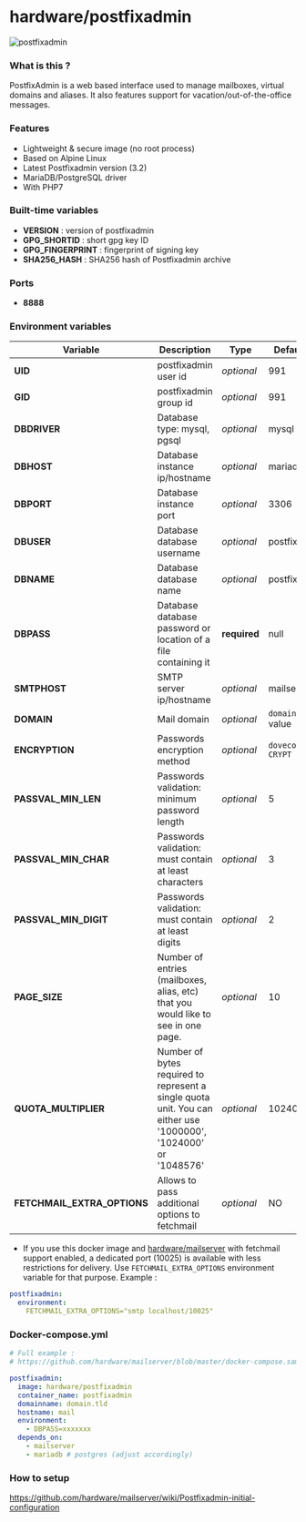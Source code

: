 # hardware/postfixadmin

![postfixadmin](http://i.imgur.com/UCtvKHR.png "postfixadmin")

### What is this ?

PostfixAdmin is a web based interface used to manage mailboxes, virtual domains and aliases. It also features support for vacation/out-of-the-office messages.

### Features

- Lightweight & secure image (no root process)
- Based on Alpine Linux
- Latest Postfixadmin version (3.2)
- MariaDB/PostgreSQL driver
- With PHP7

### Built-time variables

- **VERSION** : version of postfixadmin
- **GPG_SHORTID** : short gpg key ID
- **GPG_FINGERPRINT** : fingerprint of signing key
- **SHA256_HASH** : SHA256 hash of Postfixadmin archive

### Ports

- **8888**

### Environment variables

| Variable | Description | Type | Default value |
| -------- | ----------- | ---- | ------------- |
| **UID** | postfixadmin user id | *optional* | 991
| **GID** | postfixadmin group id | *optional* | 991
| **DBDRIVER** | Database type: mysql, pgsql | *optional* | mysql
| **DBHOST** | Database instance ip/hostname | *optional* | mariadb
| **DBPORT** | Database instance port | *optional* | 3306
| **DBUSER** | Database database username | *optional* | postfix
| **DBNAME** | Database database name | *optional* | postfix
| **DBPASS** | Database database password or location of a file containing it | **required** | null
| **SMTPHOST** | SMTP server ip/hostname | *optional* | mailserver
| **DOMAIN** | Mail domain | *optional* | `domainname` value
| **ENCRYPTION** | Passwords encryption method | *optional* | `dovecot:SHA512-CRYPT`
| **PASSVAL_MIN_LEN** | Passwords validation: minimum password length | *optional* | 5
| **PASSVAL_MIN_CHAR** | Passwords validation: must contain at least characters | *optional* | 3
| **PASSVAL_MIN_DIGIT** | Passwords validation: must contain at least digits | *optional* | 2
| **PAGE_SIZE** | Number of entries (mailboxes, alias, etc) that you would like to see in one page. | *optional* | 10
| **QUOTA_MULTIPLIER** | Number of bytes required to represent a single quota unit. You can either use '1000000', '1024000' or '1048576' | *optional* | 1024000
| **FETCHMAIL_EXTRA_OPTIONS** | Allows to pass additional options to fetchmail | *optional* | NO

* If you use this docker image and [hardware/mailserver](https://github.com/hardware/mailserver) with fetchmail support enabled, a dedicated port (10025) is available with less restrictions for delivery. Use `FETCHMAIL_EXTRA_OPTIONS` environment variable for that purpose. Example :

```yml
postfixadmin:
  environment:
    FETCHMAIL_EXTRA_OPTIONS="smtp localhost/10025"
```

### Docker-compose.yml

```yml
# Full example :
# https://github.com/hardware/mailserver/blob/master/docker-compose.sample.yml

postfixadmin:
  image: hardware/postfixadmin
  container_name: postfixadmin
  domainname: domain.tld
  hostname: mail
  environment:
    - DBPASS=xxxxxxx
  depends_on:
    - mailserver
    - mariadb # postgres (adjust accordingly)
```

### How to setup

https://github.com/hardware/mailserver/wiki/Postfixadmin-initial-configuration
